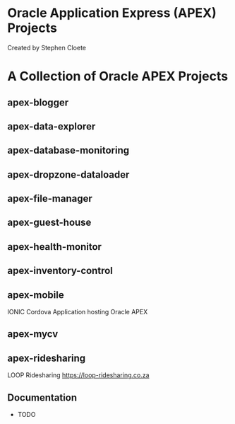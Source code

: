 # Oracle Application Express (APEX) Projects
Created by Stephen Cloete

# A Collection of Oracle APEX Projects

## apex-blogger 

## apex-data-explorer

## apex-database-monitoring

## apex-dropzone-dataloader

## apex-file-manager

## apex-guest-house

## apex-health-monitor

## apex-inventory-control

## apex-mobile 
IONIC Cordova Application hosting Oracle APEX

## apex-mycv

## apex-ridesharing 
LOOP Ridesharing https://loop-ridesharing.co.za

## Documentation

* TODO
